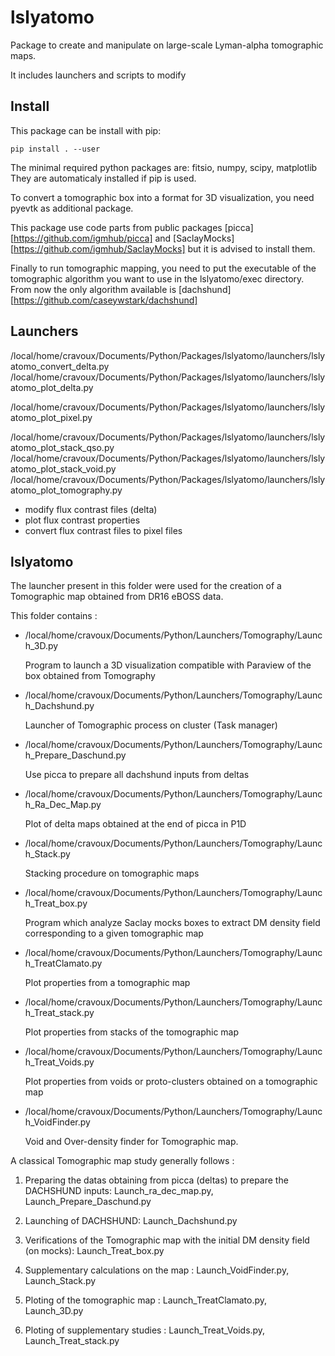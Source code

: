 # lslyatomo

Package to create and manipulate on large-scale Lyman-alpha tomographic maps.

It includes launchers and scripts to modify


## Install

This package can be install with pip:

```
pip install . --user
```

The minimal required python packages are: fitsio, numpy, scipy, matplotlib
They are automaticaly installed if pip is used.

To convert a tomographic box into a format for 3D visualization, you need pyevtk as additional package.

This package use code parts from public packages [picca][https://github.com/igmhub/picca] and [SaclayMocks][https://github.com/igmhub/SaclayMocks] but it is advised to install them.





Finally to run tomographic mapping, you need to put the executable of the tomographic algorithm you want to use in the lslyatomo/exec directory. From now the only algorithm available is [dachshund][https://github.com/caseywstark/dachshund]





## Launchers

/local/home/cravoux/Documents/Python/Packages/lslyatomo/launchers/lslyatomo_convert_delta.py
/local/home/cravoux/Documents/Python/Packages/lslyatomo/launchers/lslyatomo_plot_delta.py

/local/home/cravoux/Documents/Python/Packages/lslyatomo/launchers/lslyatomo_plot_pixel.py

/local/home/cravoux/Documents/Python/Packages/lslyatomo/launchers/lslyatomo_plot_stack_qso.py
/local/home/cravoux/Documents/Python/Packages/lslyatomo/launchers/lslyatomo_plot_stack_void.py
/local/home/cravoux/Documents/Python/Packages/lslyatomo/launchers/lslyatomo_plot_tomography.py


- modify flux contrast files (delta)
- plot flux contrast properties
- convert flux contrast files to pixel files

## lslyatomo


The launcher present in this folder were used for the creation of a Tomographic map obtained from DR16 eBOSS data.

This folder contains :

-	/local/home/cravoux/Documents/Python/Launchers/Tomography/Launch_3D.py

	Program to launch a 3D visualization compatible with Paraview of the box obtained from Tomography


-	/local/home/cravoux/Documents/Python/Launchers/Tomography/Launch_Dachshund.py

	Launcher of Tomographic process on cluster (Task manager)


- 	/local/home/cravoux/Documents/Python/Launchers/Tomography/Launch_Prepare_Daschund.py

	Use picca to prepare all dachshund inputs from deltas


- 	/local/home/cravoux/Documents/Python/Launchers/Tomography/Launch_Ra_Dec_Map.py

	Plot of delta maps obtained at the end of picca in P1D


-	/local/home/cravoux/Documents/Python/Launchers/Tomography/Launch_Stack.py

	Stacking procedure on tomographic maps


-	/local/home/cravoux/Documents/Python/Launchers/Tomography/Launch_Treat_box.py

	Program which analyze Saclay mocks boxes to extract DM density field corresponding to a given tomographic map


-	/local/home/cravoux/Documents/Python/Launchers/Tomography/Launch_TreatClamato.py

	Plot properties from a tomographic map


-	/local/home/cravoux/Documents/Python/Launchers/Tomography/Launch_Treat_stack.py

	Plot properties from stacks of the tomographic map


-	/local/home/cravoux/Documents/Python/Launchers/Tomography/Launch_Treat_Voids.py

	Plot properties from voids or proto-clusters obtained on a tomographic map


-	/local/home/cravoux/Documents/Python/Launchers/Tomography/Launch_VoidFinder.py

	Void and Over-density finder for Tomographic map.



A classical Tomographic map study generally follows :

1) Preparing the datas obtaining from picca (deltas) to prepare the DACHSHUND inputs: Launch_ra_dec_map.py, Launch_Prepare_Daschund.py

2) Launching of DACHSHUND: Launch_Dachshund.py

3) Verifications of the Tomographic map with the initial DM density field (on mocks): Launch_Treat_box.py

4) Supplementary calculations on the map : Launch_VoidFinder.py, Launch_Stack.py

5) Ploting of the tomographic map : Launch_TreatClamato.py, Launch_3D.py

6) Ploting of supplementary studies : Launch_Treat_Voids.py, Launch_Treat_stack.py
